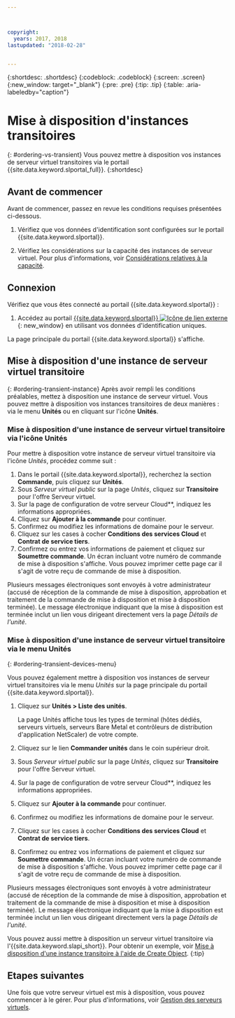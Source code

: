 ```yaml
---



copyright:
  years: 2017, 2018
lastupdated: "2018-02-28"


---
```


{:shortdesc: .shortdesc}
{:codeblock: .codeblock}
{:screen: .screen}
{:new_window: target="_blank"}
{:pre: .pre}
{:tip: .tip}
{:table: .aria-labeledby="caption"}

# Mise à disposition d'instances transitoires
{: #ordering-vs-transient}
Vous pouvez mettre à disposition vos instances de serveur virtuel transitoires via le portail {{site.data.keyword.slportal_full}}.
{:shortdesc}

## Avant de commencer
Avant de commencer, passez en revue les conditions requises présentées ci-dessous.

  1. Vérifiez que vos données d'identification sont configurées sur le portail {{site.data.keyword.slportal}}.

  2. Vérifiez les considérations sur la capacité des instances de serveur virtuel. Pour plus d'informations, voir [Considérations relatives à la capacité](ts_capacity_bp.html).

## Connexion
Vérifiez que vous êtes connecté au portail {{site.data.keyword.slportal}} :

  1. Accédez au portail [{{site.data.keyword.slportal}} ![Icône de lien externe](../icons/launch-glyph.svg "Icône de lien externe")](https://control.softlayer.com/){: new_window} en utilisant vos données d'identification uniques.

La page principale du portail {{site.data.keyword.slportal}} s'affiche.

## Mise à disposition d'une instance de serveur virtuel transitoire
{: #ordering-transient-instance}
Après avoir rempli les conditions préalables, mettez à disposition une instance de serveur virtuel. Vous pouvez mettre à disposition vos instances transitoires de deux manières : via le menu **Unités** ou en cliquant sur l'icône **Unités**.

### Mise à disposition d'une instance de serveur virtuel transitoire via l'icône Unités
Pour mettre à disposition votre instance de serveur virtuel transitoire via l'icône *Unités*, procédez comme suit :

1.  Dans le portail {{site.data.keyword.slportal}}, recherchez la section **Commande**, puis cliquez sur **Unités**.
2.  Sous *Serveur virtuel public* sur la page *Unités*, cliquez sur **Transitoire** pour l'offre Serveur virtuel.
3.  Sur la page de configuration de votre serveur Cloud**, indiquez les informations appropriées.
4.  Cliquez sur **Ajouter à la commande** pour continuer.
5.  Confirmez ou modifiez les informations de domaine pour le serveur.
5.  Cliquez sur les cases à cocher **Conditions des services Cloud** et **Contrat de service tiers**.
6.  Confirmez ou entrez vos informations de paiement et cliquez sur **Soumettre commande**. Un écran incluant votre numéro de commande de mise à disposition s'affiche. Vous pouvez imprimer cette page car il s'agit de votre reçu de commande de mise à disposition.

 Plusieurs messages électroniques sont envoyés à votre administrateur (accusé de réception de la commande de mise à disposition, approbation et traitement de la commande de mise à disposition et mise à disposition terminée). Le message électronique indiquant que la mise à disposition est terminée inclut un lien vous dirigeant directement vers la page *Détails de l'unité*. 

### Mise à disposition d'une instance de serveur virtuel transitoire via le menu Unités
{: #ordering-transient-devices-menu}

Vous pouvez également mettre à disposition vos instances de serveur virtuel transitoires via le menu *Unités* sur la page principale du portail {{site.data.keyword.slportal}}.

1. Cliquez sur **Unités > Liste des unités**.

   La page Unités affiche tous les types de terminal (hôtes dédiés, serveurs virtuels, serveurs Bare Metal et contrôleurs de distribution d'application NetScaler) de votre compte.
2. Cliquez sur le lien **Commander unités** dans le coin supérieur droit.
3. Sous *Serveur virtuel public* sur la page *Unités*, cliquez sur **Transitoire** pour l'offre Serveur virtuel.
4. Sur la page de configuration de votre serveur Cloud**, indiquez les informations appropriées.
5. Cliquez sur **Ajouter à la commande** pour continuer.
6. Confirmez ou modifiez les informations de domaine pour le serveur.
7. Cliquez sur les cases à cocher **Conditions des services Cloud** et **Contrat de service tiers**.
8. Confirmez ou entrez vos informations de paiement et cliquez sur **Soumettre commande**. Un écran incluant votre numéro de commande de mise à disposition s'affiche. Vous pouvez imprimer cette page car il s'agit de votre reçu de commande de mise à disposition.

Plusieurs messages électroniques sont envoyés à votre administrateur (accusé de réception de la commande de mise à disposition, approbation et traitement de la commande de mise à disposition et mise à disposition terminée). Le message électronique indiquant que la mise à disposition est terminée inclut un lien vous dirigeant directement vers la page *Détails de l'unité*. 

Vous pouvez aussi mettre à disposition un serveur virtuel transitoire via l'{{site.data.keyword.slapi_short}}. Pour obtenir un exemple, voir [Mise à disposition d'une instance transitoire à l'aide de Create Object](../vsi/vsi_provision_api.html#api-rest-transient).
{:tip}

## Etapes suivantes
Une fois que votre serveur virtuel est mis à disposition, vous pouvez commencer à le gérer. Pour plus d'informations, voir [Gestion des serveurs virtuels](../vsi/vsi_managing.html).
